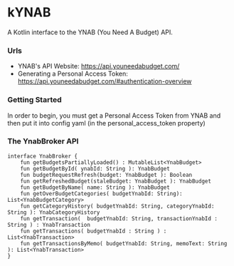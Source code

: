 # kYNAB
A Kotlin interface to the YNAB (You Need A Budget) API.

### Urls

* YNAB's API Website: https://api.youneedabudget.com/
* Generating a Personal Access Token: https://api.youneedabudget.com/#authentication-overview

### Getting Started

In order to begin, you must get a Personal Access Token from YNAB and then put it into config yaml (in the personal_access_token property)

### The YnabBroker API

```
interface YnabBroker {
    fun getBudgetsPartiallyLoaded() : MutableList<YnabBudget>
    fun getBudgetById( ynabId: String ): YnabBudget
    fun budgetRequestRefresh(budget: YnabBudget ): Boolean
    fun getRefreshedBudget(staleBudget: YnabBudget ): YnabBudget
    fun getBudgetByName( name: String ): YnabBudget
    fun getOverBudgetCategories( budgetYnabId: String): List<YnabBudgetCategory>
    fun getCategoryHistory( budgetYnabId: String, categoryYnabId: String ): YnabCategoryHistory
    fun getTransaction(  budgetYnabId: String, transactionYnabId : String ) : YnabTransaction
    fun getTransactions( budgetYnabId : String ) : List<YnabTransaction>
    fun getTransactionsByMemo( budgetYnabId: String, memoText: String ): List<YnabTransaction>
}
```
